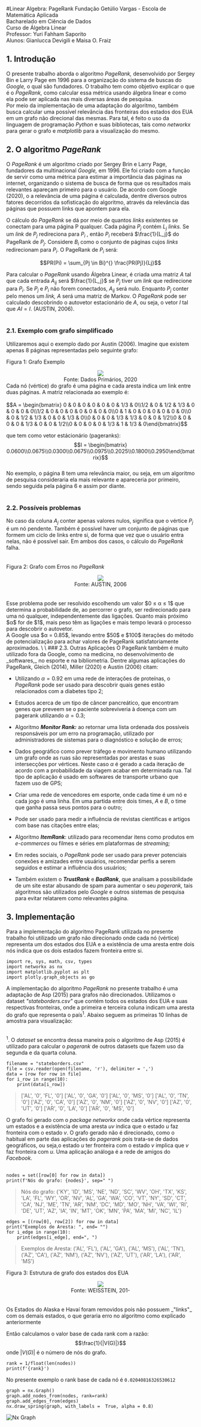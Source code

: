 #Linear Algebra: PageRank
Fundação Getúlio Vargas - Escola de Matemática Aplicada \
Bacharelado em Ciência de Dados \
Curso de Álgebra Linear \
Professor: Yuri Fahham Saporito \
Alunos: Gianlucca Devigili e Maisa O. Fraiz

## 1. Introdução
O presente trabalho aborda o algoritmo _PageRank,_ desenvolvido por Sergey Bin e Larry Page em 1996 para a organização do sistema de buscas do _Google,_ o qual são fundadores. O trabalho tem como objetivo explicar o que é o _PageRank,_ como calcular essa métrica usando álgebra linear e como ela pode ser aplicada nas mais diversas áreas de pesquisa. <br>
Por meio da implementação de uma adaptação do algoritmo, também busca calcular uma possível relevância das fronteiras dos estados dos EUA em um grafo não direcional das mesmas. Para tal, é feito o uso da linguagem de programação _Python_ e suas bibliotecas, tais como _networkx_ para gerar o grafo e _matplotlib_ para a visualização do mesmo.

## 2. O algoritmo _PageRank_
O _PageRank_ é um algoritmo criado por Sergey Brin e Larry Page, fundadores da multinacional _Google,_ em 1996. Ele foi criado com a função de servir como uma métrica para estimar a importância das páginas na internet, organizando o sistema de busca de forma que os resultados mais relevantes apareçam primeiro para o usuário. De acordo com Google (2020), o a relevância de uma página é calculada, dentre diversos outros fatores decorridos da sofisticação do algoritmo, através da relevância das páginas que possuem links que apontem para ela.<br>

O cálculo do _PageRank_ se dá por meio de quantos _links_ existentes se conectam para uma página P qualquer. Cada página $P_j$ contém $L_j$ _links._ Se um _link_ de $P_j$ redireciona para $P_i$ , então $P_i$ receberá $\frac{1}{L_j}$ do PageRank de $P_j$. Considere $B_i$ como o conjunto de páginas cujos _links_ redirecionam para $P_i$. O PageRank de $P_i$ será: 

$$PR(Pi) = \sum_{Pj \in Bi}^{} \frac{PR(Pj)}{Lj}$$

Para calcular o _PageRank_ usando Álgebra Linear, é criada uma matriz $A$ tal que cada entrada $A_{ij}$ será $\frac{1}{L_j}$ se $P_j$ tiver um _link_ que redirecione para $P_i$. Se $P_j$ e $P_i$ não forem conectados, $A_{ij}$ será nulo. Enquanto $P_j$ conter pelo menos um _link,_ $A$ será uma matriz de Markov. O _PageRank_ pode ser calculado descobrindo o autovetor estacionário de $A$, ou seja, o vetor $I$ tal que $AI=I$. (AUSTIN, 2006).
<br>
<br>
### 2.1. Exemplo com grafo simplificado

Utilizaremos aqui o exemplo dado por Austin (2006). Imagine que existem apenas 8 páginas representadas pelo seguinte grafo:<br>

Figura 1: Grafo Exemplo <br>
<center><img src="img/sample_graph.jpg"/> <br></center>
<center>Fonte: Dados Primários, 2020</center>
Cada nó (vértice) do grafo é uma página e cada aresta indica um link entre duas páginas. A matriz relacionada ao exemplo é: <br>
<br>
$$A = \begin{bmatrix} 0 & 0 & 0 & 0 & 0 & 0 & 1/3 & 0\\1/2 & 0 & 1/2 & 1/3 & 0 & 0 & 0 & 0\\1/2 & 0 & 0 & 0 & 0 & 0 & 0 & 0\\0 & 1 & 0 & 0 & 0 & 0 & 0 & 0\\0 & 0 & 1/2 & 1/3 & 0 & 0 & 1/3 & 0\\0 & 0 & 0 & 1/3 & 1/3 & 0 & 0 & 1/2\\0 & 0 & 0 & 0 & 1/3 & 0 & 0 & 1/2\\0 & 0 & 0 & 0 & 1/3 & 1 & 1/3 & 0\end{bmatrix}$$

que tem como vetor estácionário (pageranks):
$$I = \begin{bmatrix} 0.0600\\0.0675\\0.0300\\0.0675\\0.0975\\0.2025\\0.1800\\0.2950\end{bmatrix}$$
<br>
No exemplo, o página 8 tem uma relevância maior, ou seja, em um algoritmo de pesquisa consideraria ela mais relevante e apareceria por primeiro, sendo seguida pela página 6 e assim por diante.
<br>
<br>
### 2.2. Possíveis problemas
No caso da coluna $A_j$ conter apenas valores nulos, significa que o vértice $P_j$ é um nó pendente. Também é possível haver um conjunto de páginas que formem um ciclo de links entre si, de forma que vez que o usuário entra nelas, não é possível sair. Em ambos dos casos, o cálculo do _PageRank_ falha.<br>
<br>
<br>
Figura 2: Grafo com Erros no _PageRank_ <br>
<center><img src="img/sample_graph2.jpg"><br></center>
<center>Fonte: AUSTIN, 2006</center>
<br>
<br>
Esse problema pode ser resolvido escolhendo um valor $0 ≤ α ≤ 1$ que determina a probabilidade de, ao percorrer o grafo, ser redirecionado para uma nó qualquer, independentemente das ligações. Quanto mais próximo $α$ for de $1$, mais peso têm as ligações e mais tempo levará o processo para descobrir o autovetor. <br>
A Google usa $α = 0.85$, levando entre $50$ e $100$ iterações do método de potencialização para achar valores de PageRank satisfatoriamente aproximados.
\
\
### 2.3. Outras Aplicações
O PageRank também é muito utilizado fora da Google, como na medicina, no desenvolvimento de _softwares,_ no esporte e na bibliometria. Dentre algumas aplicações do PageRank, Gleich (2014), Miller (2020) e Austin (2006) citam:

+ Utilizando $\alpha = 0.92$ em uma rede de interações de proteínas, o _PageRank_ pode ser usado para descobrir quais genes estão relacionados com a diabetes tipo 2;

+ Estudos acerca de um tipo de câncer pancreático, que encontram genes que preveem se o paciente sobreviveria à doença com um pagerank utilizando $\alpha = 0.3$;

+ Algoritmo ***Monitor Rank:*** ao retornar uma lista ordenada dos possíveis responsáveis por um erro na programação, utilizado por administradores de sistemas para o diagnóstico e solução de erros;

+ Dados geográfico como prever tráfego e movimento humano utilizando um grafo onde as ruas são representadas por arestas e suas intersecções por vértices. Neste caso $\alpha$ é gerado a cada iteração de acordo com a probabilidade da viagem acabar em determinada rua. Tal tipo de aplicação é usado em softwares de transporte urbano que fazem uso de GPS;

+ Criar uma rede de vencedores em esporte, onde cada time é um nó e cada jogo é uma linha. Em uma partida entre dois times, $A$ e $B$, o time que ganha passa seus pontos para o outro;

+ Pode ser usado para medir a influência de revistas científicas e artigos com base nas citações entre elas;

+ Algoritmo ***ItemRank***: utilizado para recomendar itens como produtos em _e-commerces_ ou filmes e séries em plataformas de _streaming;_

+ Em redes sociais, o _PageRank_ pode ser usado para prever potenciais conexões e amizades entre usuários, recomendar perfis a serem seguidos e estimar a influência dos usuários;

+ Também existem o ***TrustRank*** e ***BadRank***, que analisam a possibilidade de um site estar abusando de spam para aumentar o seu _pagerank,_ tais algoritmos são utilizados pelo _Google_ e outros sistemas de pesquisa para evitar relatarem como relevantes página.

## 3. Implementação
<p> Para a implementação do algoritmo PageRank utilizada no presente trabalho foi utilizado um grafo não direcionado onde cada nó (vértice) representa um dos estados dos EUA e a existência de uma aresta entre dois nós indica que os dois estados fazem fronteira entre si. </p>

```python3
import re, sys, math, csv, types
import networkx as nx
import matplotlib.pyplot as plt
import plotly.graph_objects as go
```

A implementação do algoritmo _PageRank_ no presente trabalho é uma adaptação de Asp (2015) para grafos não direcionados. Utilizamos o dataset _"stateborders.csv"_ que contém todos os estados dos EUA e suas respectivas fronteiras, onde a primeira e terceira coluna indicam uma aresta do grafo que representa o país<sup>1</sup>. Abaixo seguem as primeiras 10 linhas de amostra para visualização:<br><br>

<sup>1</sup>. O _dataset_ se encontra dessa maneira pois o algoritmo de Asp (2015) é utilizado para calcular o _pagerank_ de outros datasets que fazem uso da segunda e da quarta coluna.

```python3
filename = "stateborders.csv"
file = csv.reader(open(filename, 'r'), delimiter = ',')
data = [row for row in file]
for i_row in range(10):
    print(data[i_row])
```
> ['AL', '0', 'FL', '0']
> ['AL', '0', 'GA', '0']
> ['AL', '0', 'MS', '0']
> ['AL', '0', 'TN', '0']
> ['AZ', '0', 'CA', '0']
> ['AZ', '0', 'NM', '0']
> ['AZ', '0', 'NV', '0']
> ['AZ', '0', 'UT', '0']
> ['AR', '0', 'LA', '0']
> ['AR', '0', 'MS', '0']

O grafo foi gerado com o _package networkx_ onde cada vértice representa um estados e a existência de uma aresta $uv$ indica que o estado $u$ faz fronteira com o estado $v$. O grafo gerado não é direcionado, como o habitual em parte das aplicações do _pagerank_ pois trata-se de dados geográficos, ou seja,o estado $u$ ter fronteira com o estado $v$ implica que $v$ faz fronteira com $u$. Uma aplicação análoga é a rede de amigos do _Facebook._ <br><br>

```python3
nodes = set([row[0] for row in data])
print(f'Nós do grafo: {nodes}', sep=" ")
```
> Nós do grafo: {'KY', 'ID', 'MS', 'NE', 'ND', 'SC', 'WV', 'OH', 'TX', 'KS', 'LA', 'FL', 'WY', 'OR', 'NV', 'AL', 'GA', 'WA', 'CO', 'VT', 'NY', 'SD', 'CT', 'CA', 'NJ', 'ME', 'TN', 'AR', 'NM', 'DC', 'MD', 'MO', 'NH', 'VA', 'WI', 'RI', 'DE', 'UT', 'AZ', 'IA', 'IN', 'MT', 'OK', 'MN', 'PA', 'MA', 'MI', 'NC', 'IL'}

```python3
edges = [(row[0], row[2]) for row in data]
print("Exemplos de Aresta: ", end= "")
for i_edge in range(10):
    print(edges[i_edge], end=", ")
```
> Exemplos de Aresta: ('AL', 'FL'), ('AL', 'GA'), ('AL', 'MS'), ('AL', 'TN'), ('AZ', 'CA'), ('AZ', 'NM'), ('AZ', 'NV'), ('AZ', 'UT'), ('AR', 'LA'), ('AR', 'MS')

Figura 3: Estrutura de grafo dos estados dos EUA <br>
<center><img src="img/usa_graph.gif" style="border: 0 auto;"/><br></center>
<center>Fonte: WEISSTEIN, 201-</center>
<br><br>
Os Estados do Alaska e Havaí foram removidos pois não possuem _"links"_ com os demais estados, o que geraria erro no algoritmo como explicado anteriormente

Então calculamos o valor base de cada rank com a razão:
$$\frac{1}{|V(G)|}$$
onde $|V(G)|$ é o número de nós do grafo. 

```python3
rank = 1/float(len(nodes))
print(f'{rank}')
```
No presente exemplo o rank base de cada nó é `0.02040816326530612`

```python3
graph = nx.Graph()
graph.add_nodes_from(nodes, rank=rank)
graph.add_edges_from(edges)
nx.draw_spring(graph, with_labels =  True, alpha = 0.8)
```

![Nx Graph](https://github.com/GDevigili/linear-algebra-pagerank/blob/main/img/nx_graph.png)
